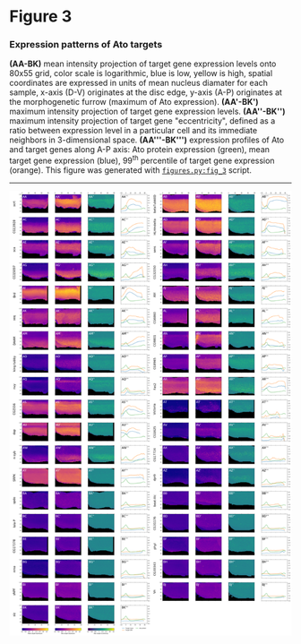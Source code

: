 # Figure 3
### Expression patterns of Ato targets

**(AA-BK)** mean intensity projection of target gene expression levels onto 80x55 grid, color scale is logarithmic, blue is low, yellow is high, spatial coordinates are expressed in units of mean nucleus diamater for each sample, x-axis (D-V) originates at the disc edge, y-axis (A-P) originates at the morphogenetic furrow (maximum of Ato expression). **(AA'-BK')** maximum intensity projection of target gene expression levels. **(AA''-BK'')** maximum intensity projection of target gene "eccentricity", defined as a ratio between expression level in a particular cell and its immediate neighbors in 3-dimensional space. **(AA'''-BK''')**  expression profiles of Ato and target genes along A-P axis: Ato protein expression (green), mean target gene expression (blue), 99<sup>th</sup> percentile of target gene expression (orange). This figure was generated with [`figures.py:fig_3`](https://github.com/rejsmont/rdn-wdp-python/blob/master/analysis/figures.py) script.

---
![Figure 3](figure_3.png)
